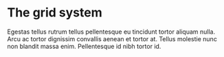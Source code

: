 # The grid system

Egestas tellus rutrum tellus pellentesque eu tincidunt tortor aliquam nulla. Arcu ac tortor dignissim convallis aenean et tortor at. Tellus molestie nunc non blandit massa enim. Pellentesque id nibh tortor id. 